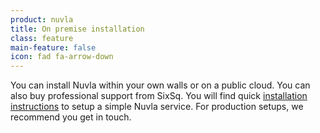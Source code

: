 ```yaml
---
product: nuvla
title: On premise installation
class: feature
main-feature: false
icon: fad fa-arrow-down
---
```


You can install Nuvla within your own walls or on a public cloud. You can also buy professional support from SixSq. You will find quick [installation instructions](https://docs.nuvla.io/nuvla) to setup a simple Nuvla service.  For production setups, we recommend you get in touch.
